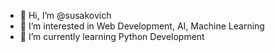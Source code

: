 - 👋 Hi, I’m @susakovich
- 👀 I’m interested in Web Development, AI, Machine Learning
- 🌱 I’m currently learning Python Development

<!---
susakovich/susakovich is a ✨ special ✨ repository because its `README.md` (this file) appears on your GitHub profile.
You can click the Preview link to take a look at your changes.
--->
